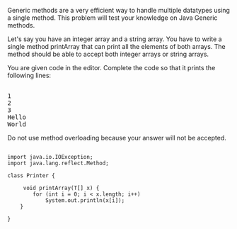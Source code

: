 Generic methods are a very efficient way to handle multiple datatypes using a
single method. This problem will test your knowledge on Java Generic methods.

Let's say you have an integer array and a string array. You have to write a
single method printArray that can print all the elements of both arrays. The
method should be able to accept both integer arrays or string arrays.

You are given code in the editor. Complete the code so that it prints the
following lines:
<pre>  
1
2
3
Hello
World
</pre>

Do not use method overloading because your answer will not be accepted.

<pre><code>
import java.io.IOException;
import java.lang.reflect.Method;

class Printer {

    <T> void printArray(T[] x) {
        for (int i = 0; i < x.length; i++)
            System.out.println(x[i]);
    }

}
</code></pre>